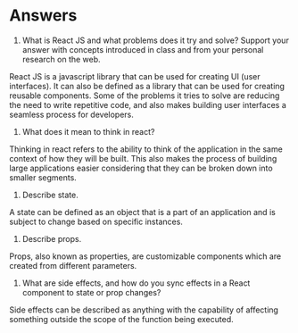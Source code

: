 # Answers

1. What is React JS and what problems does it try and solve? Support your answer with concepts introduced in class and from your personal research on the web.

React JS is a javascript library that can be used for creating UI (user interfaces). It can also be defined as a library that can be used for creating reusable components. Some of the problems it tries to solve are reducing the need to write repetitive code, and also makes building user interfaces a seamless process for developers.

1. What does it mean to think in react?

Thinking in react refers to the ability to think of the application in the same context of how they will be built. This also makes the process of building large applications easier considering that they can be broken down into smaller segments.

1. Describe state.

A state can be defined as an object that is a part of an application and is subject to change based on specific instances. 

1. Describe props.

Props, also known as properties, are customizable components which are created from different parameters. 

1. What are side effects, and how do you sync effects in a React component to state or prop changes?

Side effects can be described as anything with the capability of affecting something outside the scope of the function being executed.
